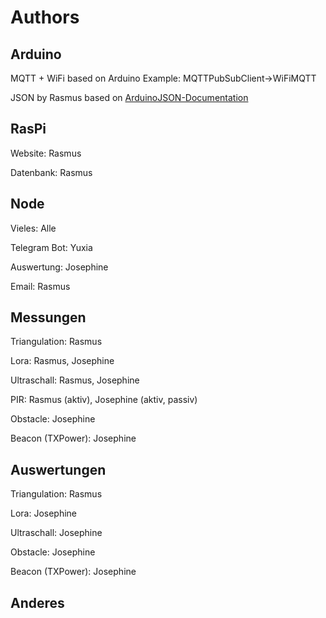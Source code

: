 # Authors

## Arduino

MQTT + WiFi based on Arduino Example: MQTTPubSubClient->WiFiMQTT

JSON by Rasmus based on [ArduinoJSON-Documentation](https://arduinojson.org/v6/api/jsondocument/)

## RasPi
 Website: Rasmus
 
 Datenbank: Rasmus

## Node
 Vieles: Alle
 
 Telegram Bot: Yuxia
 
 Auswertung: Josephine
 
 Email: Rasmus
 
 

## Messungen
 Triangulation: Rasmus
 
 Lora: Rasmus, Josephine
 
 Ultraschall: Rasmus, Josephine
 
 PIR: Rasmus (aktiv), Josephine (aktiv, passiv)
 
 Obstacle: Josephine
 
 Beacon (TXPower): Josephine
 

## Auswertungen
 Triangulation: Rasmus
 
 Lora: Josephine
 
 Ultraschall: Josephine
 
 Obstacle: Josephine
 
 Beacon (TXPower): Josephine
 


## Anderes
